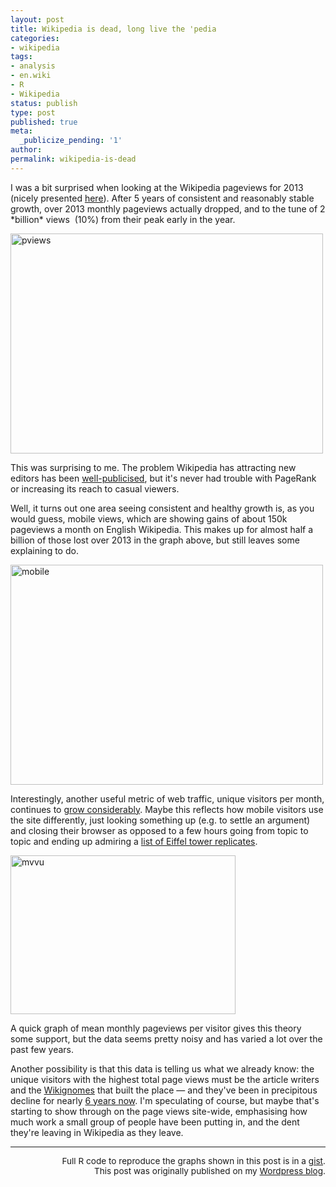 ```yaml
---
layout: post
title: Wikipedia is dead, long live the 'pedia
categories:
- wikipedia
tags:
- analysis
- en.wiki
- R
- Wikipedia
status: publish
type: post
published: true
meta:
  _publicize_pending: '1'
author:
permalink: wikipedia-is-dead
---
```


<p>I was a bit surprised when looking at the Wikipedia pageviews for 2013 (nicely presented <a href="http://reportcard.wmflabs.org/" target="_blank">here</a>). After 5 years of consistent and reasonably stable growth, over 2013 monthly pageviews actually dropped, and to the tune of 2 *billion* views  (10%) from their peak early in the year.</p>

<a href="http://benjaminlmoore.files.wordpress.com/2014/01/pviews.png"><img class="imgfull" alt="pviews" src="{{ site.baseurl }}/img/pviews.png" width="500" height="352" /></a>

This was surprising to me. The problem Wikipedia has attracting new editors has been <a href="http://www.technologyreview.com/featuredstory/520446/the-decline-of-wikipedia/" target="_blank">well-publicised</a>, but it's never had trouble with PageRank or increasing its reach to casual viewers.</p>

<p>Well, it turns out one area seeing consistent and healthy growth is, as you would guess, mobile views, which are showing gains of about 150k pageviews a month on English Wikipedia. This makes up for almost half a billion of those lost over 2013 in the graph above, but still leaves some explaining to do.</p>

<p><a href="http://benjaminlmoore.files.wordpress.com/2014/01/mobile1.png"><img class="imgright" alt="mobile" src="{{ site.baseurl }}/img/mobile1.png" width="500" height="352" /></a></p>

<p>Interestingly, another useful metric of web traffic, unique visitors per month, continues to <a href="http://reportcard.wmflabs.org/" target="_blank">grow considerably</a>. Maybe this reflects how mobile visitors use the site differently, just looking something up (e.g. to settle an argument) and closing their browser as opposed to a few hours going from topic to topic and ending up admiring a <a href="https://en.wikipedia.org/wiki/List_of_Eiffel_Tower_replicas" target="_blank">list of Eiffel tower replicates</a>.</p>

<img class="imgright" alt="mvvu" src="{{ site.baseurl }}/img/mvvu.png" width="360" height="254" />

<p>A quick graph of mean monthly pageviews per visitor gives this theory some support, but the data seems pretty noisy and has varied a lot over the past few years.</p>

<p>Another possibility is that this data is telling us what we already know: the unique visitors with the highest total page views must be the article writers and the <a href="https://en.wikipedia.org/wiki/Wikipedia:WikiGnome" target="_blank">Wikignomes</a> that built the place — and they've been in precipitous decline for nearly <a href="https://en.wikipedia.org/wiki/File:Wikipedia_editor_numbers.svg" target="_blank">6 years now</a>. I'm speculating of course, but maybe that's starting to show through on the page views site-wide, emphasising how much work a small group of people have been putting in, and the dent they're leaving in Wikipedia as they leave.</p>
<hr />

<p style="text-align: right; font-size: .85rem;">Full R code to reproduce the graphs shown in this post is in a <a href="https://gist.github.com/blmoore/8343067" target="_blank">gist</a>. <br />
This post was originally published on my
<a href="http://benjaminlmoore.wordpress.com/2014/01/09/wikipedia-is-dead-long-live-the-pedia/" target="_blank">Wordpress blog</a>.</p>
<p></p>
